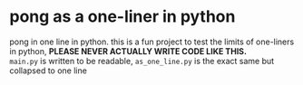 # pong as a one-liner in python
pong in one line in python. this is a fun project to test the limits of one-liners in python, <b>PLEASE NEVER ACTUALLY WRITE CODE LIKE THIS.</b>
<br>
`main.py` is written to be readable, `as_one_line.py` is the exact same but collapsed to one line

